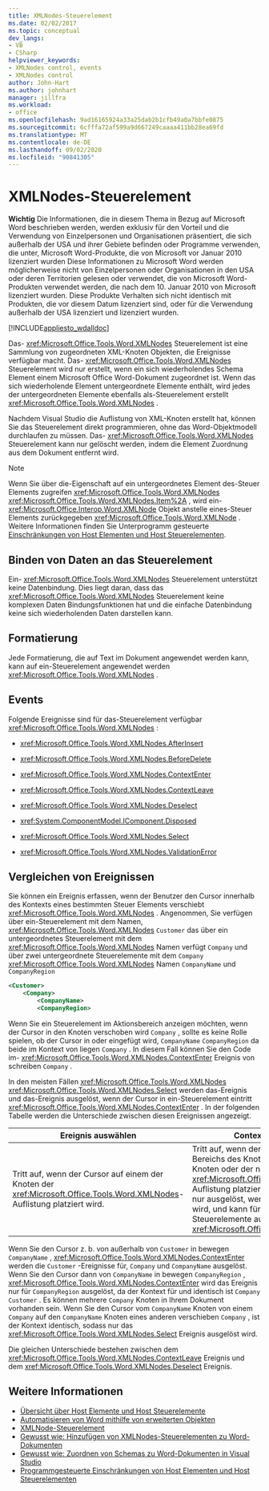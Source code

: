 ```yaml
---
title: XMLNodes-Steuerelement
ms.date: 02/02/2017
ms.topic: conceptual
dev_langs:
- VB
- CSharp
helpviewer_keywords:
- XMLNodes control, events
- XMLNodes control
author: John-Hart
ms.author: johnhart
manager: jillfra
ms.workload:
- office
ms.openlocfilehash: 9ad16165924a33a25dab2b1cfb49a0a7bbfe0875
ms.sourcegitcommit: 6cfffa72af599a9d667249caaaa411bb28ea69fd
ms.translationtype: MT
ms.contentlocale: de-DE
ms.lasthandoff: 09/02/2020
ms.locfileid: "90841305"
---
```

# <a name="xmlnodes-control"></a>XMLNodes-Steuerelement
  **Wichtig** Die Informationen, die in diesem Thema in Bezug auf Microsoft Word beschrieben werden, werden exklusiv für den Vorteil und die Verwendung von Einzelpersonen und Organisationen präsentiert, die sich außerhalb der USA und ihrer Gebiete befinden oder Programme verwenden, die unter, Microsoft Word-Produkte, die von Microsoft vor Januar 2010 lizenziert wurden Diese Informationen zu Microsoft Word werden möglicherweise nicht von Einzelpersonen oder Organisationen in den USA oder deren Territorien gelesen oder verwendet, die von Microsoft Word-Produkten verwendet werden, die nach dem 10. Januar 2010 von Microsoft lizenziert wurden. Diese Produkte Verhalten sich nicht identisch mit Produkten, die vor diesem Datum lizenziert sind, oder für die Verwendung außerhalb der USA lizenziert und lizenziert wurden.

 [!INCLUDE[appliesto_wdalldoc](../vsto/includes/appliesto-wdalldoc-md.md)]

 Das- <xref:Microsoft.Office.Tools.Word.XMLNodes> Steuerelement ist eine Sammlung von zugeordneten XML-Knoten Objekten, die Ereignisse verfügbar macht. Das- <xref:Microsoft.Office.Tools.Word.XMLNodes> Steuerelement wird nur erstellt, wenn ein sich wiederholendes Schema Element einem Microsoft Office Word-Dokument zugeordnet ist. Wenn das sich wiederholende Element untergeordnete Elemente enthält, wird jedes der untergeordneten Elemente ebenfalls als-Steuerelement erstellt <xref:Microsoft.Office.Tools.Word.XMLNodes> .

 Nachdem Visual Studio die Auflistung von XML-Knoten erstellt hat, können Sie das Steuerelement direkt programmieren, ohne das Word-Objektmodell durchlaufen zu müssen. Das- <xref:Microsoft.Office.Tools.Word.XMLNodes> Steuerelement kann nur gelöscht werden, indem die Element Zuordnung aus dem Dokument entfernt wird.

> [!NOTE]
> Wenn Sie über die-Eigenschaft auf ein untergeordnetes Element des-Steuer Elements zugreifen <xref:Microsoft.Office.Tools.Word.XMLNodes> <xref:Microsoft.Office.Tools.Word.XMLNodes.Item%2A> , wird ein- <xref:Microsoft.Office.Interop.Word.XMLNode> Objekt anstelle eines-Steuer Elements zurückgegeben <xref:Microsoft.Office.Tools.Word.XMLNode> . Weitere Informationen finden Sie Unterprogramm gesteuerte [Einschränkungen von Host Elementen und Host Steuerelementen](../vsto/programmatic-limitations-of-host-items-and-host-controls.md).

## <a name="bind-data-to-the-control"></a>Binden von Daten an das Steuerelement
 Ein- <xref:Microsoft.Office.Tools.Word.XMLNodes> Steuerelement unterstützt keine Datenbindung. Dies liegt daran, dass das <xref:Microsoft.Office.Tools.Word.XMLNodes> Steuerelement keine komplexen Daten Bindungsfunktionen hat und die einfache Datenbindung keine sich wiederholenden Daten darstellen kann.

## <a name="formatting"></a>Formatierung
 Jede Formatierung, die auf Text im Dokument angewendet werden kann, kann auf ein-Steuerelement angewendet werden <xref:Microsoft.Office.Tools.Word.XMLNodes> .

## <a name="events"></a>Events
 Folgende Ereignisse sind für das-Steuerelement verfügbar <xref:Microsoft.Office.Tools.Word.XMLNodes> :

- <xref:Microsoft.Office.Tools.Word.XMLNodes.AfterInsert>

- <xref:Microsoft.Office.Tools.Word.XMLNodes.BeforeDelete>

- <xref:Microsoft.Office.Tools.Word.XMLNodes.ContextEnter>

- <xref:Microsoft.Office.Tools.Word.XMLNodes.ContextLeave>

- <xref:Microsoft.Office.Tools.Word.XMLNodes.Deselect>

- <xref:System.ComponentModel.IComponent.Disposed>

- <xref:Microsoft.Office.Tools.Word.XMLNodes.Select>

- <xref:Microsoft.Office.Tools.Word.XMLNodes.ValidationError>

## <a name="compare-events"></a>Vergleichen von Ereignissen
 Sie können ein Ereignis erfassen, wenn der Benutzer den Cursor innerhalb des Kontexts eines bestimmten Steuer Elements verschiebt <xref:Microsoft.Office.Tools.Word.XMLNodes> . Angenommen, Sie verfügen über ein-Steuerelement mit dem Namen, <xref:Microsoft.Office.Tools.Word.XMLNodes> `Customer` das über ein untergeordnetes Steuerelement mit dem <xref:Microsoft.Office.Tools.Word.XMLNodes> Namen verfügt `Company` und über zwei untergeordnete Steuerelemente mit dem `Company` <xref:Microsoft.Office.Tools.Word.XMLNodes> Namen `CompanyName` und `CompanyRegion`

```xml
<Customer>
    <Company>
        <CompanyName>
        <CompanyRegion>
```

 Wenn Sie ein Steuerelement im Aktionsbereich anzeigen möchten, wenn der Cursor in den Knoten verschoben wird `Company` , sollte es keine Rolle spielen, ob der Cursor in oder eingefügt wird, `CompanyName` `CompanyRegion` da beide im Kontext von liegen `Company` . In diesem Fall können Sie den Code im- <xref:Microsoft.Office.Tools.Word.XMLNodes.ContextEnter> Ereignis von schreiben `Company` .

 In den meisten Fällen <xref:Microsoft.Office.Tools.Word.XMLNodes> <xref:Microsoft.Office.Tools.Word.XMLNodes.Select> werden das-Ereignis und das-Ereignis ausgelöst, wenn der Cursor in ein-Steuerelement eintritt <xref:Microsoft.Office.Tools.Word.XMLNodes.ContextEnter> . In der folgenden Tabelle werden die Unterschiede zwischen diesen Ereignissen angezeigt.

|Ereignis auswählen|ContextEnter-Ereignis|
|------------------|------------------------|
|Tritt auf, wenn der Cursor auf einem der Knoten der <xref:Microsoft.Office.Tools.Word.XMLNodes>-Auflistung platziert wird.|Tritt auf, wenn der Cursor außerhalb eines Bereichs des Knotenkontexts, in einem der Knoten oder der nachfolgenden Knoten der <xref:Microsoft.Office.Tools.Word.XMLNodes>-Auflistung platziert wird. Das heißt, es wird nur ausgelöst, wenn der Kontext geändert wird, und kann für mehrere geschdingte Steuerelemente ausgelöst werden <xref:Microsoft.Office.Tools.Word.XMLNodes> .|

 Wenn Sie den Cursor z. b. von außerhalb von `Customer` in bewegen `CompanyName` , <xref:Microsoft.Office.Tools.Word.XMLNodes.ContextEnter> werden die `Customer` -Ereignisse für, `Company` und `CompanyName` ausgelöst. Wenn Sie den Cursor dann von `CompanyName` in bewegen `CompanyRegion` , <xref:Microsoft.Office.Tools.Word.XMLNodes.ContextEnter> wird das Ereignis nur für `CompanyRegion` ausgelöst, da der Kontext für und identisch ist `Company` `Customer` . Es können mehrere `Company` Knoten in Ihrem Dokument vorhanden sein. Wenn Sie den Cursor vom `CompanyName` Knoten von einem `Company` auf den `CompanyName` Knoten eines anderen verschieben `Company` , ist der Kontext identisch, sodass nur das <xref:Microsoft.Office.Tools.Word.XMLNodes.Select> Ereignis ausgelöst wird.

 Die gleichen Unterschiede bestehen zwischen dem <xref:Microsoft.Office.Tools.Word.XMLNodes.ContextLeave> Ereignis und dem <xref:Microsoft.Office.Tools.Word.XMLNodes.Deselect> Ereignis.

## <a name="see-also"></a>Weitere Informationen
- [Übersicht über Host Elemente und Host Steuerelemente](../vsto/host-items-and-host-controls-overview.md)
- [Automatisieren von Word mithilfe von erweiterten Objekten](../vsto/automating-word-by-using-extended-objects.md)
- [XMLNode-Steuerelement](../vsto/xmlnode-control.md)
- [Gewusst wie: Hinzufügen von XMLNodes-Steuerelementen zu Word-Dokumenten](../vsto/how-to-add-xmlnodes-controls-to-word-documents.md)
- [Gewusst wie: Zuordnen von Schemas zu Word-Dokumenten in Visual Studio](../vsto/how-to-map-schemas-to-word-documents-inside-visual-studio.md)
- [Programmgesteuerte Einschränkungen von Host Elementen und Host Steuerelementen](../vsto/programmatic-limitations-of-host-items-and-host-controls.md)
